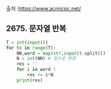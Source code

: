 출처 :https://www.acmicpc.net/



## 2675. 문자열 반복
```python
T = int(input())
for tc in range(T):
    NN,word = map(str,input().split())
    N = int(NN) # 정수로 변환
    res = ''
    for i in word :
        res += i*N
    print(res)
```









